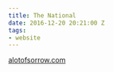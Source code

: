 ```yaml
---
title: The National
date: 2016-12-20 20:21:00 Z
tags:
- website
---
```


[alotofsorrow.com](http://alotofsorrow.com)